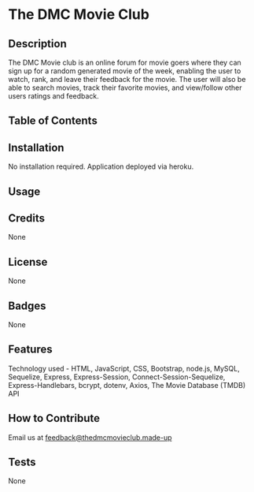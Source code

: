 # The DMC Movie Club

## Description

The DMC Movie club is an online forum for movie goers where they can sign up for a random generated movie of the week, enabling the user to watch, rank, and leave their feedback for the movie.  The user will also be able to search movies, track their favorite movies, and view/follow other users ratings and feedback.

## Table of Contents

## Installation
No installation required.  Application deployed via heroku.
## Usage



## Credits

None

## License

None

## Badges

None

## Features

Technology used - HTML, JavaScript, CSS, Bootstrap, node.js, MySQL, Sequelize, Express, Express-Session, Connect-Session-Sequelize, Express-Handlebars, bcrypt, dotenv, Axios, The Movie Database (TMDB) API

## How to Contribute

Email us at feedback@thedmcmovieclub.made-up

## Tests

None